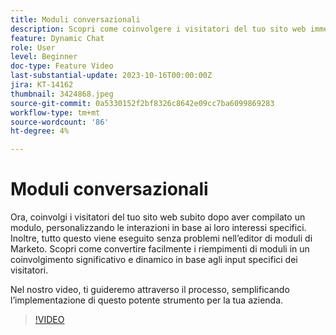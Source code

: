 ```yaml
---
title: Moduli conversazionali
description: Scopri come coinvolgere i visitatori del tuo sito web immediatamente dopo la compilazione di un modulo.
feature: Dynamic Chat
role: User
level: Beginner
doc-type: Feature Video
last-substantial-update: 2023-10-16T00:00:00Z
jira: KT-14162
thumbnail: 3424868.jpeg
source-git-commit: 0a5330152f2bf8326c8642e09cc7ba6099869283
workflow-type: tm+mt
source-wordcount: '86'
ht-degree: 4%

---
```



# Moduli conversazionali

Ora, coinvolgi i visitatori del tuo sito web subito dopo aver compilato un modulo, personalizzando le interazioni in base ai loro interessi specifici. Inoltre, tutto questo viene eseguito senza problemi nell’editor di moduli di Marketo. Scopri come convertire facilmente i riempimenti di moduli in un coinvolgimento significativo e dinamico in base agli input specifici dei visitatori.

Nel nostro video, ti guideremo attraverso il processo, semplificando l’implementazione di questo potente strumento per la tua azienda.

>[!VIDEO](https://video.tv.adobe.com/v/3424868/?learn=on)
